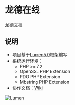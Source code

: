 # 龙德在线



[龙德文档]()

说明
-------------
- 项目基于[Lumen5.0](https://lumen.laravel.com/)框架编写
- 系统运行环境：
  -	PHP >= 7.2
  -	OpenSSL PHP Extension
  - PDO PHP Extension
  - Mbstring PHP Extension
- 协作文档：[Wiki]()

![Lumen](https://upload-images.jianshu.io/upload_images/6483887-7850d44f4c67c14c.png?imageMogr2/auto-orient/strip|imageView2/2/w/1200/format/webp)













